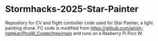 # Stormhacks-2025-Star-Painter
Repository for CV and flight controller code used for Star Painter, a light painting drone.
FC code is modified from https://github.com/anish-natekar/PicoW_Copter/tree/main and runs on a Rasberry Pi Pico W.

